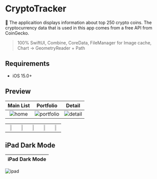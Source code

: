 # CryptoTracker

📱 The applicaition displays information about top 250 crypto coins. The cryptocurrency data that is used in this app comes from a free API from CoinGecko.
> 100% SwiftUI, Combine, CoreData, FileManager for Image cache, Chart -> GeometryReader + Path

## Requirements
* iOS 15.0+

## Preview
| Main List | Portfolio | Detail |
:---:|:---:|:---:
![home](https://github.com/bbetsey/CryptoTracker/assets/70851552/ae1aa9e8-efad-40f4-aa25-59ef196d1e0e) | ![portfolio](https://github.com/bbetsey/CryptoTracker/assets/70851552/9ba054ed-ad51-49c5-bdb9-f2843940f400) | ![detail](https://github.com/bbetsey/CryptoTracker/assets/70851552/5d00534a-6923-4c5f-8135-201cb9710f20)

| | | | | |
:---:|:---:|:---:|:---:|:---:
<img src="https://github.com/bbetsey/CryptoTracker/assets/70851552/3f7a3eb0-1f72-4657-ae2c-bdcd8793900d"  height="18%"> | <img src="https://github.com/bbetsey/CryptoTracker/assets/70851552/bf84cdba-0a74-415e-bd12-a010b1e872bc"  height="18%"> | <img src="https://github.com/bbetsey/CryptoTracker/assets/70851552/8d5137c6-36d4-4ebe-8516-3a7c05396581"  height="18%"> | <img src="https://github.com/bbetsey/CryptoTracker/assets/70851552/748e8d2e-e6ea-4cdd-bda5-501919a7e8cc"  height="18%"> | <img src="https://github.com/bbetsey/CryptoTracker/assets/70851552/a9002e07-2384-4ce0-b724-f6f1e2e89491"  height="18%">

## iPad Dark Mode
| iPad Dark Mode |
:---:|
![ipad](https://github.com/bbetsey/CryptoTracker/assets/70851552/845f0ff2-f693-42b3-8595-c2bbcc509add)

